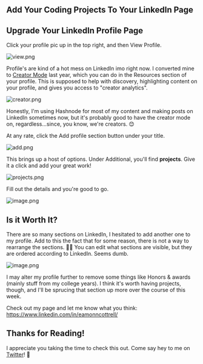 ## Add Your Coding Projects To Your LinkedIn Page

## Upgrade Your LinkedIn Profile Page

Click your profile pic up in the top right, and then View Profile.

![view.png](https://cdn.hashnode.com/res/hashnode/image/upload/v1649119426217/Bdm0uBBEh.png)

Profile's are kind of a hot mess on LinkedIn imo right now. I converted mine to [Creator Mode](https://www.linkedin.com/help/linkedin/answer/a522537/linkedin-creator-mode?lang=en) last year, which you can do in the Resources section of your profile. This is supposed to help with discovery, highlighting content on your profile, and gives you access to "creator analytics".

![creator.png](https://cdn.hashnode.com/res/hashnode/image/upload/v1649119420013/gziaMWih9.png)

Honestly, I'm using Hashnode for most of my content and making posts on LinkedIn sometimes now, but it's probably good to have the creator mode on, regardless...since, you know, we're creators. 😊

At any rate, click the Add profile section button under your title.

![add.png](https://cdn.hashnode.com/res/hashnode/image/upload/v1649119663888/-HAMGd_oQ.png)

This brings up a host of options. Under Additional, you'll find **projects**. Give it a click and add your great work!

![projects.png](https://cdn.hashnode.com/res/hashnode/image/upload/v1649119741898/D7-JzquMr.png)

Fill out the details and you're good to go.

![image.png](https://cdn.hashnode.com/res/hashnode/image/upload/v1649119877594/J7jXULRyk.png)

## Is it Worth It?

There are so many sections on LinkedIn, I hesitated to add another one to my profile. Add to this the fact that for some reason, there is not a way to rearrange the sections. 🤷‍♂️ You can edit what sections are visible, but they are ordered according to LinkedIn. Seems dumb.

![image.png](https://cdn.hashnode.com/res/hashnode/image/upload/v1649120188392/D5Ozwg5Wq.png)

I may alter my profile further to remove some things like Honors & awards (mainly stuff from my college years). I think it's worth having projects, though, and I'll be sprucing that section up more over the course of this week. 

Check out my page and let me know what you think: https://www.linkedin.com/in/eamonncottrell/

## Thanks for Reading!

I appreciate you taking the time to check this out. Come say hey to me on [Twitter](https://twitter.com/EamonnCottrell)! 👋